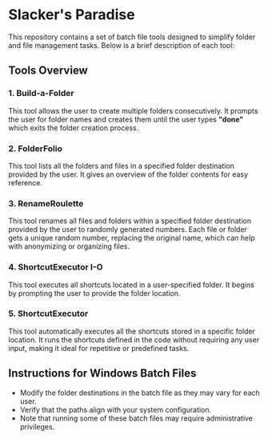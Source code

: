 # Slacker's Paradise
This repository contains a set of batch file tools designed to simplify folder and file management tasks. Below is a brief description of each tool:

## Tools Overview

### 1. Build-a-Folder
This tool allows the user to create multiple folders consecutively. It prompts the user for folder names and creates them until the user types **"done"** which exits the folder creation process.

### 2. FolderFolio
This tool lists all the folders and files in a specified folder destination provided by the user. It gives an overview of the folder contents for easy reference.

### 3. RenameRoulette
This tool renames all files and folders within a specified folder destination provided by the user to randomly generated numbers. Each file or folder gets a unique random number, replacing the original name, which can help with anonymizing or organizing files.

### 4. ShortcutExecutor I-O
This tool executes all shortcuts located in a user-specified folder. It begins by prompting the user to provide the folder location.

### 5. ShortcutExecutor
This tool automatically executes all the shortcuts stored in a specific folder location. It runs the shortcuts defined in the code without requiring any user input, making it ideal for repetitive or predefined tasks.

## Instructions for Windows Batch Files
- Modify the folder destinations in the batch file as they may vary for each user.
- Verify that the paths align with your system configuration.
- Note that running some of these batch files may require administrative privileges.
